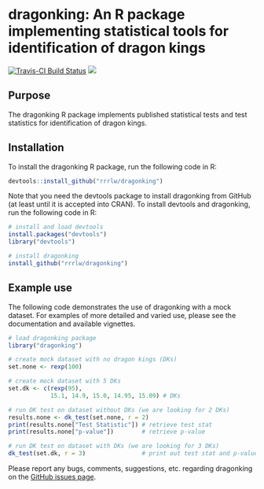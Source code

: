 # dragonking: An R package implementing statistical tools for identification of dragon kings

[![Travis-CI Build Status](https://travis-ci.org/rrrlw/dragonking.svg?branch=master)](https://travis-ci.org/rrrlw/dragonking)
[![](http://www.r-pkg.org/badges/version/dragonking)](https://CRAN.R-project.org/package=dragonking)

## Purpose

The dragonking R package implements published statistical tests and test statistics for identification of dragon kings.

## Installation

To install the dragonking R package, run the following code in R:

```r
devtools::install_github("rrrlw/dragonking")
```

Note that you need the devtools package to install dragonking from GitHub (at least until it is accepted into CRAN).
To install devtools and dragonking, run the following code in R:

```r
# install and load devtools
install.packages("devtools")
library("devtools")

# install dragonking
install_github("rrrlw/dragonking")
```

## Example use

The following code demonstrates the use of dragonking with a mock dataset.
For examples of more detailed and varied use, please see the documentation and available vignettes.

```r
# load dragonking package
library("dragonking")

# create mock dataset with no dragon kings (DKs)
set.none <- rexp(100)

# create mock dataset with 5 DKs
set.dk <- c(rexp(95),
            15.1, 14.9, 15.0, 14.95, 15.09) # DKs

# run DK test on dataset without DKs (we are looking for 2 DKs)
results.none <- dk_test(set.none, r = 2)
print(results.none["Test Statistic"]) # retrieve test stat
print(results.none["p-value"])        # retrieve p-value

# run DK test on dataset with DKs (we are looking for 3 DKs)
dk_test(set.dk, r = 3)                # print out test stat and p-value
```

Please report any bugs, comments, suggestions, etc. regarding dragonking on the [GitHub issues page](https://github.com/rrrlw/dragonking/issues).
